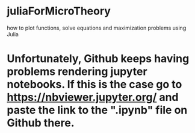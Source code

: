# juliaForMicroTheory
how to plot functions, solve equations and maximization problems using Julia

# Unfortunately, Github keeps having problems rendering jupyter notebooks. If this is the case go to https://nbviewer.jupyter.org/ and paste the link to the ".ipynb" file on Github there.

